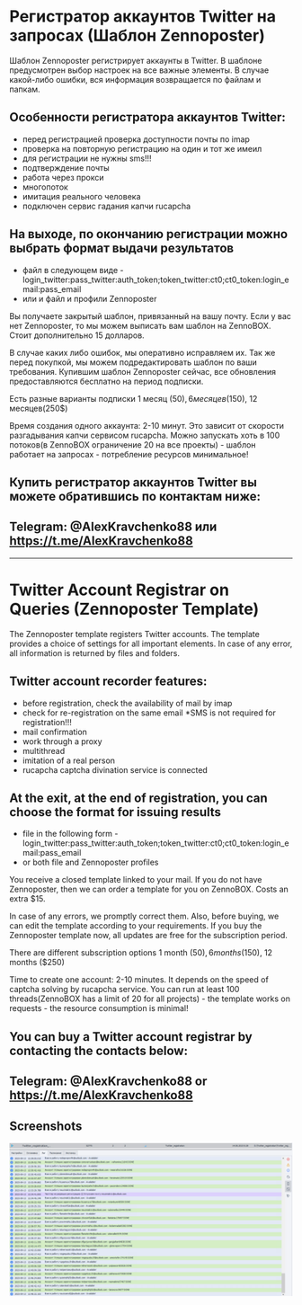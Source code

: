 # Регистратор аккаунтов Twitter на запросах (Шаблон Zennoposter)
 
Шаблон Zennoposter регистрирует аккаунты в Twitter.
В шаблоне предусмотрен выбор настроек на все важные элементы.
В случае какой-либо ошибки, вся информация возвращается по файлам и папкам.

## Особенности регистратора аккаунтов Twitter:
* перед регистрацией проверка доступности почты по imap
* проверка на повторную регистрацию на один и тот же имеил
* для регистрации не нужны sms!!!
* подтверждение почты
* работа через прокси
* многопоток
* имитация реального человека
* подключен сервис гадания капчи rucapcha

## На выходе, по окончанию регистрации можно выбрать формат выдачи результатов
* файл в следующем виде - login_twitter:pass_twitter:auth_token;token_twitter:ct0;ct0_token:login_email:pass_email
* или и файл и профили Zennoposter

Вы получаете закрытый шаблон, привязанный на вашу почту.
Если у вас нет Zennoposter, то мы можем выписать вам шаблон на ZennoBOX. Стоит дополнительно 15 долларов.

В случае каких либо ошибок, мы оперативно исправляем их.
Так же перед покупкой, мы можем подредактировать шаблон по ваши требования.
Купившим шаблон Zennoposter сейчас, все обновления предоставляются бесплатно на период подпиcки.

Есть разные варианты подписки 1 месяц (50$), 6 месяцев(150$), 12 месяцев(250$)

Время создания одного аккаунта: 2-10 минут. Это зависит от скорости разгадывания капчи сервисом rucapcha.
Можно запускать хоть в 100 потоков(в ZennoBOX ограничение 20 на все проекты) - шаблон работает на запросах - потребление ресурсов минимальное!


## Купить регистратор аккаунтов Twitter вы можете обратившись по контактам ниже:

## Telegram: @AlexKravchenko88 или https://t.me/AlexKravchenko88

---------------------------------------------------------------------------------------------------

# Twitter Account Registrar on Queries (Zennoposter Template)
 

 

The Zennoposter template registers Twitter accounts.
The template provides a choice of settings for all important elements.
In case of any error, all information is returned by files and folders.

## Twitter account recorder features:
* before registration, check the availability of mail by imap
* check for re-registration on the same email
*SMS is not required for registration!!!
* mail confirmation
* work through a proxy
* multithread
* imitation of a real person
* rucapcha captcha divination service is connected

## At the exit, at the end of registration, you can choose the format for issuing results
* file in the following form - login_twitter:pass_twitter:auth_token;token_twitter:ct0;ct0_token:login_email:pass_email
* or both file and Zennoposter profiles

You receive a closed template linked to your mail.
If you do not have Zennoposter, then we can order a template for you on ZennoBOX. Costs an extra $15.

In case of any errors, we promptly correct them.
Also, before buying, we can edit the template according to your requirements.
If you buy the Zennoposter template now, all updates are free for the subscription period.

There are different subscription options 1 month ($50), 6 months ($150), 12 months ($250)

Time to create one account: 2-10 minutes. It depends on the speed of captcha solving by rucapcha service.
You can run at least 100 threads(ZennoBOX has a limit of 20 for all projects) - the template works on requests - the resource consumption is minimal!


## You can buy a Twitter account registrar by contacting the contacts below:

## Telegram: @AlexKravchenko88 or https://t.me/AlexKravchenko88

## Screenshots

![Screenshot](Photo_of_the_project_work.png)
